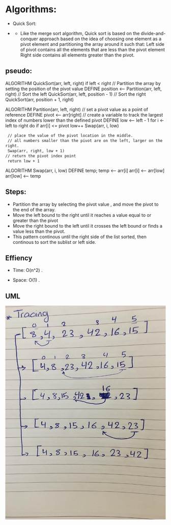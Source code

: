 # Algorithms:
- Quick Sort:

- - Like the merge sort algorithm, Quick sort is based on the divide-and-conquer approach based on the idea of choosing one element as a pivot element and partitioning the array around it such that: Left side of pivot contains all the elements that are less than the pivot element Right side contains all elements greater than the pivot.

## pseudo:
ALGORITHM QuickSort(arr, left, right)
    if left < right
        // Partition the array by setting the position of the pivot value 
        DEFINE position <-- Partition(arr, left, right)
        // Sort the left
        QuickSort(arr, left, position - 1)
        // Sort the right
        QuickSort(arr, position + 1, right)

ALGORITHM Partition(arr, left, right)
    // set a pivot value as a point of reference
    DEFINE pivot <-- arr[right]
    // create a variable to track the largest index of numbers lower than the defined pivot
    DEFINE low <-- left - 1
    for i <- left to right do
        if arr[i] <= pivot
            low++
            Swap(arr, i, low)

     // place the value of the pivot location in the middle.
     // all numbers smaller than the pivot are on the left, larger on the right. 
     Swap(arr, right, low + 1)
    // return the pivot index point
     return low + 1

ALGORITHM Swap(arr, i, low)
    DEFINE temp;
    temp <-- arr[i]
    arr[i] <-- arr[low]
    arr[low] <-- temp
## Steps:
- Partition the array by selecting the pivot value , and move the pivot to the end of the array.
- Move the left bound to the right until it reaches a value equal to or greater than the pivot
- Move the right bound to the left until it crosses the left bound or finds a value less than the pivot.
- This pattern continous until the right side of the list sorted, then continous to sort the sublist or left side.

## Effiency
- Time: O(n^2) .

- Space: O(1) .

## UML
![](https://github.com/AhlamAlefishat-401-advanced-javascript/data-structures-and-algorithms/blob/master/assets/quick-sort.jpg) 
